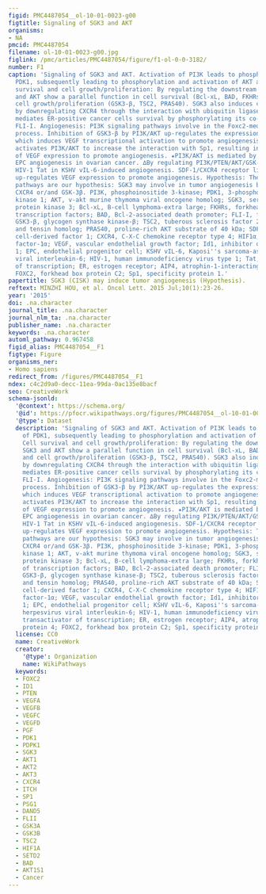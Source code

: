 ```yaml
---
figid: PMC4487054__ol-10-01-0023-g00
figtitle: Signaling of SGK3 and AKT
organisms:
- NA
pmcid: PMC4487054
filename: ol-10-01-0023-g00.jpg
figlink: /pmc/articles/PMC4487054/figure/f1-ol-0-0-3182/
number: F1
caption: 'Signaling of SGK3 and AKT. Activation of PI3K leads to phosphorylation of
  PDK1, subsequently leading to phosphorylation and activation of AKT and SGK3. Cell
  survival and cell growth/proliferation: By regulating the downstream targets, SGK3
  and AKT show a parallel function in cell survival (Bcl-xL, BAD, FKHRs, GSK3-β) and
  cell growth/proliferation (GSK3-β, TSC2, PRAS40). SGK3 also induces cell survival
  by downregulating CXCR4 through the interaction with ubiquitin ligase AIP4. SGK3
  mediates ER-positive cancer cells survival by phosphorylating its co-activator,
  FLI-I. Angiogenesis: PI3K signaling pathways involve in the Foxc2-mediated angiogenesis
  process. Inhibition of GSK3-β by PI3K/AKT up-regulates the expression of HIF-1α,
  which induces VEGF transcriptional activation to promote angiogenesis. ○Resistin
  activates PI3K/AKT to increase the interaction with Sp1, resulting in upregulation
  of VEGF expression to promote angiogenesis. ★PI3K/AKT is mediated by Id1 to enhance
  EPC angiogenesis in ovarian cancer. ∆By regulating PI3K/PTEN/AKT/GSK-3β pathway,
  HIV-1 Tat in KSHV vIL-6-induced angiogenesis. SDF-1/CXCR4 receptor ligand system
  up-regulates VEGF expression to promote angiogenesis. Hypothesis: The red arrow
  pathways are our hypothesis: SGK3 may involve in tumor angiogenesis by regulating
  CXCR4 or/and GSK-3β. PI3K, phosphoinositide 3-kinase; PDK1, 3-phosphoinositide-dependent
  kinase 1; AKT, v-akt murine thymoma viral oncogene homolog; SGK3, serum- and glucocorticoid-inducible
  protein kinase 3; Bcl-xL, B-cell lymphoma-extra large; FKHRs, forkhead family of
  transcription factors; BAD, Bcl-2-associated death promoter; FLI-I, flightless-I;
  GSK3-β, glycogen synthase kinase-β; TSC2, tuberous sclerosis factor 2; PTEN, phosphatase
  and tensin homolog; PRAS40, proline-rich AKT substrate of 40 kDa; SDF-1, stromal
  cell-derived factor 1; CXCR4, C-X-C chemokine receptor type 4; HIF1α, hypoxia-inducible
  factor-1α; VEGF, vascular endothelial growth factor; Id1, inhibitor of DNA binding/differentiation
  1; EPC, endothelial progenitor cell; KSHV vIL-6, Kaposi''s sarcoma-associated herpesvirus
  viral interleukin-6; HIV-1, human immunodeficiency virus type 1; Tat, transactivator
  of transcription; ER, estrogen receptor; AIP4, atrophin-1-interacting protein 4;
  FOXC2, forkhead box protein C2; Sp1, specificity protein 1.'
papertitle: SGK3 (CISK) may induce tumor angiogenesis (Hypothesis).
reftext: MINZHI HOU, et al. Oncol Lett. 2015 Jul;10(1):23-26.
year: '2015'
doi: .na.character
journal_title: .na.character
journal_nlm_ta: .na.character
publisher_name: .na.character
keywords: .na.character
automl_pathway: 0.967458
figid_alias: PMC4487054__F1
figtype: Figure
organisms_ner:
- Homo sapiens
redirect_from: /figures/PMC4487054__F1
ndex: c4c2d9a0-decc-11ea-99da-0ac135e8bacf
seo: CreativeWork
schema-jsonld:
  '@context': https://schema.org/
  '@id': https://pfocr.wikipathways.org/figures/PMC4487054__ol-10-01-0023-g00.html
  '@type': Dataset
  description: 'Signaling of SGK3 and AKT. Activation of PI3K leads to phosphorylation
    of PDK1, subsequently leading to phosphorylation and activation of AKT and SGK3.
    Cell survival and cell growth/proliferation: By regulating the downstream targets,
    SGK3 and AKT show a parallel function in cell survival (Bcl-xL, BAD, FKHRs, GSK3-β)
    and cell growth/proliferation (GSK3-β, TSC2, PRAS40). SGK3 also induces cell survival
    by downregulating CXCR4 through the interaction with ubiquitin ligase AIP4. SGK3
    mediates ER-positive cancer cells survival by phosphorylating its co-activator,
    FLI-I. Angiogenesis: PI3K signaling pathways involve in the Foxc2-mediated angiogenesis
    process. Inhibition of GSK3-β by PI3K/AKT up-regulates the expression of HIF-1α,
    which induces VEGF transcriptional activation to promote angiogenesis. ○Resistin
    activates PI3K/AKT to increase the interaction with Sp1, resulting in upregulation
    of VEGF expression to promote angiogenesis. ★PI3K/AKT is mediated by Id1 to enhance
    EPC angiogenesis in ovarian cancer. ∆By regulating PI3K/PTEN/AKT/GSK-3β pathway,
    HIV-1 Tat in KSHV vIL-6-induced angiogenesis. SDF-1/CXCR4 receptor ligand system
    up-regulates VEGF expression to promote angiogenesis. Hypothesis: The red arrow
    pathways are our hypothesis: SGK3 may involve in tumor angiogenesis by regulating
    CXCR4 or/and GSK-3β. PI3K, phosphoinositide 3-kinase; PDK1, 3-phosphoinositide-dependent
    kinase 1; AKT, v-akt murine thymoma viral oncogene homolog; SGK3, serum- and glucocorticoid-inducible
    protein kinase 3; Bcl-xL, B-cell lymphoma-extra large; FKHRs, forkhead family
    of transcription factors; BAD, Bcl-2-associated death promoter; FLI-I, flightless-I;
    GSK3-β, glycogen synthase kinase-β; TSC2, tuberous sclerosis factor 2; PTEN, phosphatase
    and tensin homolog; PRAS40, proline-rich AKT substrate of 40 kDa; SDF-1, stromal
    cell-derived factor 1; CXCR4, C-X-C chemokine receptor type 4; HIF1α, hypoxia-inducible
    factor-1α; VEGF, vascular endothelial growth factor; Id1, inhibitor of DNA binding/differentiation
    1; EPC, endothelial progenitor cell; KSHV vIL-6, Kaposi''s sarcoma-associated
    herpesvirus viral interleukin-6; HIV-1, human immunodeficiency virus type 1; Tat,
    transactivator of transcription; ER, estrogen receptor; AIP4, atrophin-1-interacting
    protein 4; FOXC2, forkhead box protein C2; Sp1, specificity protein 1.'
  license: CC0
  name: CreativeWork
  creator:
    '@type': Organization
    name: WikiPathways
  keywords:
  - FOXC2
  - ID1
  - PTEN
  - VEGFA
  - VEGFB
  - VEGFC
  - VEGFD
  - PGF
  - PDK1
  - PDPK1
  - SGK3
  - AKT1
  - AKT2
  - AKT3
  - CXCR4
  - ITCH
  - SP1
  - PSG1
  - DAND5
  - FLII
  - GSK3A
  - GSK3B
  - TSC2
  - HIF1A
  - SETD2
  - BAD
  - AKT1S1
  - Cancer
---
```

